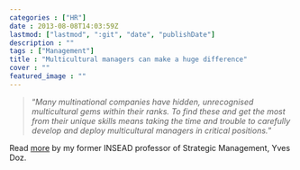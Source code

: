```yaml
---
categories : ["HR"]
date : 2013-08-08T14:03:59Z
lastmod: ["lastmod", ":git", "date", "publishDate"]
description : ""
tags : ["Management"]
title : "Multicultural managers can make a huge difference"
cover : ""
featured_image : ""
---
```



>“*Many multinational companies have hidden, unrecognised multicultural gems within their ranks. To find these and get the most from their unique skills means taking the time and trouble to carefully develop and deploy multicultural managers in critical positions.*” 

Read [more](http://www.forbes.com/sites/insead/2013/08/01/the-rise-of-multicultural-managers/?goback=.gde_4286141_member_263892622 "moer") by my former INSEAD professor of Strategic Management, Yves Doz.

